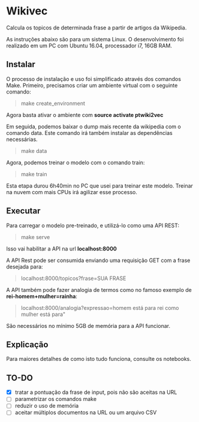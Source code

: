 # Wikivec

Calcula os topicos de determinada frase a partir de artigos da Wikipedia.

As instruções abaixo são para um sistema Linux. O desenvolvimento foi realizado
em um PC com Ubuntu 16.04, processador i7, 16GB RAM.

## Instalar

O processo de instalação e uso foi simplificado através dos comandos Make. Primeiro,
precisamos criar um ambiente virtual com o seguinte comando:

> make create_environment

Agora basta ativar o ambiente com **source activate ptwiki2vec**

Em seguida, podemos baixar o dump mais recente da wikipedia com o comando data.
Este comando irá também instalar as dependências necessárias.

> make data

Agora, podemos treinar o modelo com o comando train:

> make train

Esta etapa durou 6h40min no PC que usei para treinar este modelo. Treinar na
nuvem com mais CPUs irá agilizar esse processo.

## Executar

Para carregar o modelo pre-treinado, e utilizá-lo como uma API REST:

> make serve

Isso vai habilitar a API na url **localhost:8000**

A API Rest pode ser consumida enviando uma requisição GET com a frase desejada
para:

> localhost:8000/topicos?frase=SUA FRASE

A API também pode fazer analogia de termos como no famoso exemplo de
**rei-homem+mulher=rainha**:

> localhost:8000/analogia?expressao=homem está para rei como mulher está para"

São necessários no mínimo 5GB de memória para a API funcionar.

## Explicação

Para maiores detalhes de como isto tudo funciona, consulte os notebooks.

## TO-DO

-   [X] tratar a pontuação da frase de input, pois não são aceitas na URL
-   [ ] parametrizar os comandos make
-   [ ] reduzir o uso de memória
-   [ ] aceitar múltiplos documentos na URL ou um arquivo CSV
